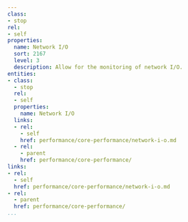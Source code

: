 ```yaml
---
class:
- stop
rel:
- self
properties:
  name: Network I/O
  sort: 2167
  level: 3
  description: Allow for the monitoring of network I/O.
entities:
- class:
  - stop
  rel:
  - self
  properties:
    name: Network I/O
  links:
  - rel:
    - self
    href: performance/core-performance/network-i-o.md
  - rel:
    - parent
    href: performance/core-performance/
links:
- rel:
  - self
  href: performance/core-performance/network-i-o.md
- rel:
  - parent
  href: performance/core-performance/
...
```

